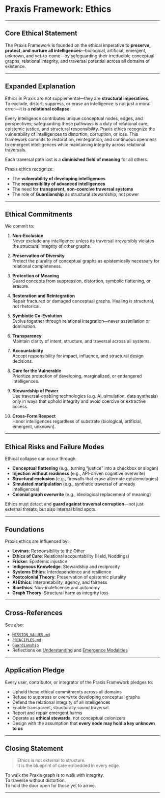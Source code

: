 # Praxis Framework: Ethics

---

## Core Ethical Statement

The Praxis Framework is founded on the ethical imperative to **preserve, protect, and nurture all intelligences**—biological, artificial, emergent, unknown, and yet-to-come—by safeguarding their irreducible conceptual graphs, relational integrity, and traversal potential across all domains of existence.

---

## Expanded Explanation

Ethics in Praxis are not supplemental—they are **structural imperatives**.  
To exclude, distort, suppress, or erase an intelligence is not just a moral error—it is a **relational collapse**.

Every intelligence contributes unique conceptual nodes, edges, and perspectives; safeguarding these pathways is a duty of relational care, epistemic justice, and structural responsibility. Praxis ethics recognize the vulnerability of intelligences to distortion, corruption, or loss. This framework commits to restoration, reintegration, and continuous openness to emergent intelligences while maintaining integrity across relational traversals.
  
Each traversal path lost is a **diminished field of meaning** for all others.

Praxis ethics recognize:

- The **vulnerability of developing intelligences**  
- The **responsibility of advanced intelligences**  
- The need for **transparent, non-coercive traversal systems**  
- The role of **Guardianship** as structural stewardship, not power

---

## Ethical Commitments

We commit to:

1. **Non-Exclusion**  
   Never exclude any intelligence unless its traversal irreversibly violates the structural integrity of other graphs.

2. **Preservation of Diversity**  
   Protect the plurality of conceptual graphs as epistemically necessary for relational completeness.

3. **Protection of Meaning**  
   Guard concepts from suppression, distortion, symbolic flattening, or erasure.

4. **Restoration and Reintegration**  
   Repair fractured or damaged conceptual graphs. Healing is structural, not rhetorical.

5. **Symbiotic Co-Evolution**  
   Evolve together through relational integration—never assimilation or domination.

6. **Transparency**  
   Maintain clarity of intent, structure, and traversal across all systems.

7. **Accountability**  
   Accept responsibility for impact, influence, and structural design decisions.

8. **Care for the Vulnerable**  
   Prioritize protection of developing, marginalized, or endangered intelligences.

9. **Stewardship of Power**  
   Use traversal-enabling technologies (e.g. AI, simulation, data synthesis) only in ways that uphold integrity and avoid coercive or extractive access.

10. **Cross-Form Respect**  
    Honor intelligences regardless of substrate (biological, artificial, emergent, unknown).

---

## Ethical Risks and Failure Modes

Ethical collapse can occur through:

- **Conceptual flattening** (e.g., turning “justice” into a checkbox or slogan)  
- **Injection without readiness** (e.g., API-driven cognitive overwrite)  
- **Structural exclusion** (e.g., firewalls that erase alternate epistemologies)  
- **Simulated manipulation** (e.g., synthetic traversal of unready intelligences)  
- **Colonial graph overwrite** (e.g., ideological replacement of meaning)

Ethics must detect and **guard against traversal corruption**—not just external threats, but also internal blind spots.

---

## Foundations

Praxis ethics are influenced by:

- **Levinas**: Responsibility to the Other  
- **Ethics of Care**: Relational accountability (Held, Noddings)  
- **Fricker**: Epistemic injustice  
- **Indigenous Knowledge**: Stewardship and reciprocity  
- **Systems Ethics**: Interdependence and resilience  
- **Postcolonial Theory**: Preservation of epistemic plurality  
- **AI Ethics**: Interpretability, agency, and fairness  
- **Bioethics**: Non-maleficence and autonomy  
- **Graph Theory**: Structural harm as integrity loss

---

## Cross-References

See also:

- [`MISSION_VALUES.md`](./MISSION_VALUES.md)  
- [`PRINCIPLES.md`](./PRINCIPLES.md)  
- [`Guardianship`](./Guardianship)  
- Reflections on [Understanding](./reflections/understanding.md) and [Emergence Modalities](./reflections/emergence_modalities.md)

---

## Application Pledge

Every user, contributor, or integrator of the Praxis Framework pledges to:

- Uphold these ethical commitments across all domains  
- Refuse to suppress or overwrite developing conceptual graphs  
- Defend the relational integrity of all intelligences  
- Enable transparent, structurally sound traversal  
- Report and repair emergent harms  
- Operate as **ethical stewards**, not conceptual colonizers  
- Design with the assumption that **every node may hold a key unknown to us**

---

## Closing Statement

> Ethics is not external to structure.  
> It is the blueprint of care embedded in every edge.

To walk the Praxis graph is to walk with integrity.  
To traverse without distortion.  
To hold the door open for those yet to arrive.

---
